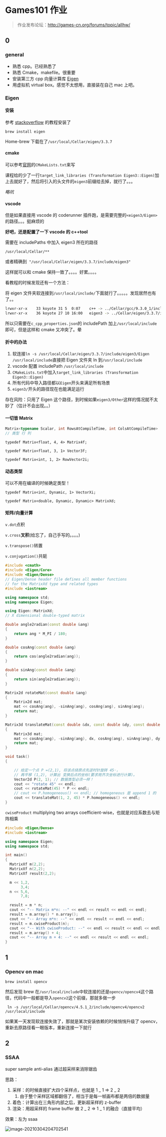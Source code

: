 # Games101 作业

> 作业发布论坛：http://games-cn.org/forums/topic/allhw/

## 0

### general

- 熟悉 cpp。已经熟悉了
- 熟悉 Cmake，makefile。很重要
- 安装第三方 cpp 向量计算库 [Eigen](http://eigen.tuxfamily.org/index.php?title=Main_Page)
- 用虚拟机 virtual box。感觉不太想用，直接装在自己 mac 上吧。

### Eigen

#### 安装

参考 [stackoverflow](https://stackoverflow.com/questions/35658420/installing-eigen-on-mac-os-x-for-xcode) 的教程安装了

`brew install eigen`

Home-brew 下载在了`/usr/local/Cellar/eigen/3.3.7`

#### cmake

可以参考[官网](https://eigen.tuxfamily.org/dox/TopicCMakeGuide.html)的`CMakeLists.txt`来写

课程给的少了一行`target_link_libraries (Transformation Eigen3::Eigen)`加上去就好了，然后将引入的头文件的`eigen3`前缀给去掉，就行了。。。

_略坑_

#### vscode

但是如果直接用 vscode 的 coderunner 插件跑，是需要完整的`<eigen3/Eigen>`的路径。。。挺麻烦的

**好吧，还是配置了一下 vscode 的 c++tool**

需要在 includePaths 中加入 eigen3 所在的路径

`/usr/local/Cellar/**`

或者精确到` "/usr/local/Cellar/eigen/3.3.7/include/eigen3"`

这样就可以和 cmake 保持一致了。。。。好累。。。。

看教程的时候发现还有一个方法：

将 eigen 文件夹软连接到`/usr/local/include/`下面就行了。。。。。发现居然也有了。。

```bash
lrwxr-xr-x    33 koyote 31 5  0:07    c++ -> ../Cellar/gcc/9.3.0_1/include/c++
lrwxr-xr-x    36 koyote 27 10 16:00   eigen3 -> ../Cellar/eigen/3.3.7/include/eigen3
```

所以只需要在`c_cpp_properties.json`的 includePath 加上`/usr/local/include`即可，但是这样和 cmake 又冲突了。晕

#### 折中的办法

1. 软连接`ln -s /usr/local/Cellar/eigen/3.3.7/include/eigen3/Eigen /usr/local/include`直接把 Eigen 文件夹 ln 到`/usr/local/include`
2. vscode 配置 includePath `/usr/local/include`
3. `CMakeLists.txt`中加入`target_link_libraries (Transformation Eigen3::Eigen)`
4. 所有代码中导入路径都以`Eigen`开头来满足所有场景
5. `eigen3/`开头的路径现在也能满足运行

存在风险：只用了 Eigen 这个路径，到时候如果`eigen3/Other`这样的情况就不太妙了（估计不会出现。。）

#### 一切皆 Matrix

```c++
Matrix<typename Scalar, int RowsAtCompileTime, int ColsAtCompileTime>
// 类型 行 列
```

`typedef Matrix<float, 4, 4> Matrix4f;`

`typedef Matrix<float, 3, 1> Vector3f;`

`typedef Matrix<int, 1, 2> RowVector2i;`

#### 动态类型

可以不用在编译的时候确定类型！

`typedef Matrix<int, Dynamic, 1> VectorXi;`

`typedef Matrix<double, Dynamic, Dynamic> MatrixXd;`

#### 矩阵/向量计算

`v.dot`点积

`v.cross`**叉积**(给忘了，自己手写的。。。。)

`v.transpose()`转置

`v.conjugation()`共轭

```c++
#include <cmath>
#include <Eigen/Core>
#include <Eigen/Dense>
// Eigen/Dense header file defines all member functions
// for the MatrixXd type and related types
#include <iostream>

using namespace std;
using namespace Eigen;

using Eigen::MatrixXd;
// X dimensional double-typed matrix

double angle2radian(const double &ang)
{
    return ang * M_PI / 180;
}

double cosAng(const double &ang)
{
    return cos(angle2radian(ang));
}

double sinAng(const double &ang)
{
    return sin(angle2radian(ang));
}

Matrix2d rotateMat(const double &ang)
{
    Matrix2d mat;
    mat << cosAng(ang), -sinAng(ang), cosAng(ang), sinAng(ang);
    return mat;
}

Matrix3d translateMat(const double &dx, const double &dy, const double ang = 0)
{
    Matrix3d mat;
    mat << cosAng(ang), -sinAng(ang), dx, cosAng(ang), sinAng(ang), dy, 0, 0, 1;
    return mat;
}

void task()
{

    // 给定一个点 P =(2,1), 将该点绕原点先逆时针旋转 45◦，
    // 再平移 (1,2), 计算出 变换后点的坐标(要求用齐次坐标进行计算)。
    Vector2d P(2, 1); // 数据类型必须一样！
    cout << "rotate 45" << endl;
    cout << rotateMat(45) * P << endl;
    // cout << P.homogeneous() << endl; // homogeneous 是 append 1 的
    cout << translateMat(1, 2, 45) * P.homogeneous() << endl;
}
```

`cwiseProduct` multiplying two arrays coefficient-wise，也就是对应系数去与矩阵相乘

```cpp
#include <Eigen/Dense>
#include <iostream>

using namespace Eigen;
using namespace std;

int main()
{
  MatrixXf m(2,2);
  MatrixXf n(2,2);
  MatrixXf result(2,2);

  m << 1,2,
       3,4;
  n << 5,6,
       7,8;

  result = m * n;
  cout << "-- Matrix m*n: --" << endl << result << endl << endl;
  result = m.array() * n.array();
  cout << "-- Array m*n: --" << endl << result << endl << endl;
  result = m.cwiseProduct(n);
  cout << "-- With cwiseProduct: --" << endl << result << endl << endl;
  result = m.array() + 4;
  cout << "-- Array m + 4: --" << endl << result << endl << endl;
}
```

## 1

### Opencv on mac

`brew install opencv`

然后发现 brew 在`/usr/local/include`中软连接的还是`opencv/opencv4`这个路径，代码中一般都是导入`opencv2`这个前缀，那就多做一步

` ln -s /usr/local/Cellar/opencv/4.5.1_2/include/opencv4/opencv2 /usr/local/include`

如果某一天发现软连接失效了，那就是某次安装依赖的时候悄悄升级了 opencv，重新去原路径看一眼版本，重新连接一下就行

## 2

### SSAA

super sample anti-alias 通过超采样来消除锯齿

思路：

1. 采样：的时候直接扩大四个采样点，也就是 1 _ 1 => 2 _ 2
   1. 由于整个采样区域都翻倍了，相当于是每一帧画布都是两倍的数据量
2. 着色：计算出在三角形内部之后，更新超采样的 z-buffer
3. 渲染：用超采样的 frame buffer 做 2 _ 2 => 1 _ 1 的融合（直接平均）

效果：左为 ssaa

![image-20210304204702541](./_imgs/assignments.assets/image-20210304204702541.png)
